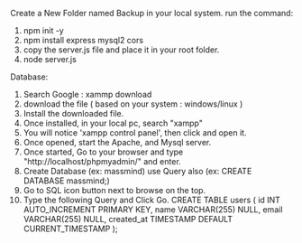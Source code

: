 Create a New Folder named Backup in your local system.
run the command:

1.  npm init -y
2.  npm install express mysql2 cors
3.  copy the server.js file and place it in your root folder.
4.  node server.js

Database:

1. Search Google : xammp download
2. download the file ( based on your system : windows/linux )
3. Install the downloaded file.
4. Once installed, in your local pc, search "xampp"
5. You will notice 'xampp control panel', then click and open it.
6. Once opened, start the Apache, and Mysql server.
7. Once started, Go to your browser and type "http://localhost/phpmyadmin/" and enter.
8. Create Database (ex: massmind) use Query also (ex: CREATE DATABASE massmind;)
9. Go to SQL icon button next to browse on the top.
10. Type the following Query and Click Go.
    CREATE TABLE users (
    id INT AUTO_INCREMENT PRIMARY KEY,
    name VARCHAR(255) NULL,
    email VARCHAR(255) NULL,
    created_at TIMESTAMP DEFAULT CURRENT_TIMESTAMP
    );
